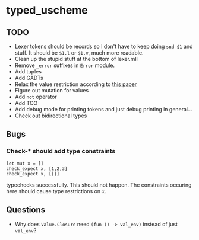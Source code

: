 # typed_uscheme

## TODO
- Lexer tokens should be records so I don't have to keep doing `snd $1`
  and stuff. It should be `$1.l` or `$1.v`, much more readable.
- Clean up the stupid stuff at the bottom of lexer.mll
- Remove `_error` suffixes in `Error` module.
- Add tuples
- Add GADTs
- Relax the value restriction according to
  [this paper](https://caml.inria.fr/pub/papers/garrigue-value_restriction-fiwflp04.pdf)
- Figure out mutation for values
- Add `not` operator
- Add TCO
- Add debug mode for printing tokens
    and just debug printing in general...
- Check out bidirectional types

## Bugs
### Check-* should add type constraints
```
let mut x = []
check_expect x, [1,2,3]
check_expect x, [[]]
```
typechecks successfully. This should not happen. The constraints occuring here
should cause type restrictions on `x`.

## Questions
- Why does `Value.Closure` need `(fun () -> val_env)`
  instead of just `val_env`?

